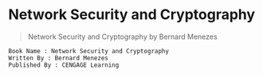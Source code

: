 # Network Security and Cryptography
> Network Security and Cryptography by Bernard Menezes

```
Book Name : Network Security and Cryptography
Written By : Bernard Menezes
Published By : CENGAGE Learning
```
